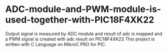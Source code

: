 # ADC-module-and-PWM-module-is-used-together-with-PIC18F4XK22
Output signal is measured by ADC module and result of adc is mapped and a PWM signal is created with adc result on PIC18F4XK22
This project is written with C Language on MikroC PRO for PIC. 
